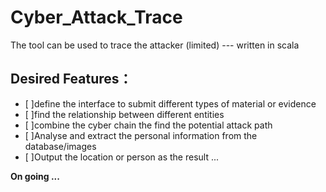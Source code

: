 # Cyber_Attack_Trace
The tool can be used to trace the attacker (limited) --- written in scala


## Desired Features：

- [ ]define the interface to submit different types of material or evidence
- [ ]find the relationship between different entities
- [ ]combine the cyber chain the find the potential attack path
- [ ]Analyse and extract the personal information from the database/images
- [ ]Output the location or person as the result
...


**On going ...**
